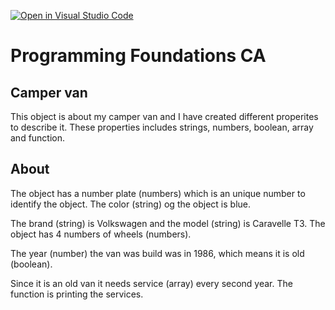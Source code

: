 [![Open in Visual Studio Code](https://classroom.github.com/assets/open-in-vscode-718a45dd9cf7e7f842a935f5ebbe5719a5e09af4491e668f4dbf3b35d5cca122.svg)](https://classroom.github.com/online_ide?assignment_repo_id=12378676&assignment_repo_type=AssignmentRepo)
# Programming Foundations CA

## Camper van

This object is about my camper van and I have created different properites to describe it. These properties includes strings, numbers, boolean, array and function. 

## About 

The object has a number plate (numbers) which is an unique number to identify the object. The color (string) og the object is blue. 

The brand (string) is Volkswagen and the model (string) is Caravelle T3. The object has 4 numbers of wheels (numbers). 

The year (number) the van was build was in 1986, which means it is old (boolean). 

Since it is an old van it needs service (array) every second year. The function is printing the services. 

